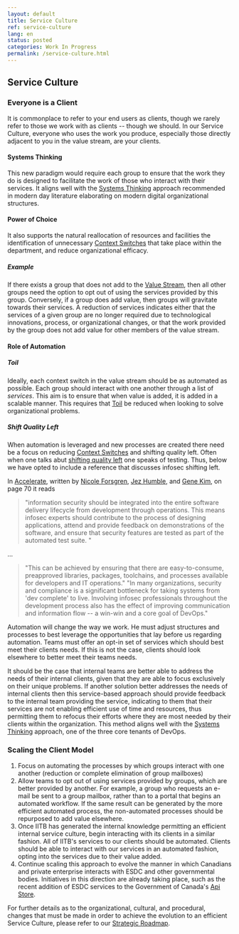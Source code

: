 ```yaml
---
layout: default
title: Service Culture
ref: service-culture
lang: en
status: posted
categories: Work In Progress
permalink: /service-culture.html
---
```


## Service Culture

### Everyone is a Client

It is commonplace to refer to your end users as clients, though we rarely refer to those we work with as clients -- though we should. In our Service Culture, everyone who uses the work you produce, especially those directly adjacent to you in the value stream, are your clients.

#### Systems Thinking

This new paradigm would require each group to ensure that the work they do is designed to facilitate the work of those who interact with their services. It aligns well with the [Systems Thinking](https://itrevolution.com/the-three-ways-principles-underpinning-devops/) approach recommended in modern day literature elaborating on modern digital organizational structures.

#### Power of Choice

It also supports the natural reallocation of resources and facilities the identification of unnecessary [Context Switches](https://itrevolution.com/context-switches-in-software-engineering/) that take place within the department, and reduce organizational efficacy.

##### Example

If there exists a group that does not add to the [Value Stream](https://itrevolution.com/starting-devops-value-stream/), then all other groups need the option to opt out of using the services provided by this group. Conversely, if a group does add value, then groups will gravitate towards their services. A reduction of services indicates either that the services of a given group are no longer required due to technological innovations, process, or organizational changes, or that the work provided by the group does not add value for other members of the value stream.

#### Role of Automation

##### Toil

Ideally, each context switch in the value stream should be as automated as possible. Each group should interact with one another through a list of *services*. This aim is to ensure that when value is added, it is added in a scalable manner. This requires that [Toil](https://landing.google.com/sre/sre-book/chapters/eliminating-toil/) be reduced when looking to solve organizational problems.

##### Shift Quality Left

When automation is leveraged and new processes are created there need be a focus on reducing [Context Switches](https://itrevolution.com/context-switches-in-software-engineering/) and shifting quality left. Often when one talks abut [shifting quality left](https://dzone.com/articles/how-shift-left-testing-works) one speaks of testing. Thus, below we have opted to include a reference that discusses infosec shifting left.

In [Accelerate](https://itrevolution.com/book/accelerate/), written by [
Nicole Forsgren](https://itrevolution.com/faculty/nicole-forsgren/), [Jez Humble](https://itrevolution.com/faculty/jaz-humble/), and [Gene Kim](https://itrevolution.com/faculty/gene-kim/), on page 70 it reads

> "information security should be integrated into the entire software delivery lifecycle from development through operations. This means infosec experts should contribute to the process of designing applications, attend and provide feedback on demonstrations of the software, and ensure that security features are tested as part of the automated test suite. "

...

> "This can be achieved by ensuring that there are easy-to-consume, preapproved libraries, packages, toolchains, and processes available for developers and IT operations."
> "In many organizations, security and compliance is a significant bottleneck for taking systems from 'dev complete' to live. Involving infosec professionals throughout the development process also has the effect of improving communication and information flow -- a win-win and a core goal of DevOps."

Automation will change the way we work. He must adjust structures and processes to best leverage the opportunities that lay before us regarding automation. Teams must offer an opt-in set of services which should best meet their clients needs. If this is not the case, clients should look elsewhere to better meet their teams needs.

It should be the case that internal teams are better able to address the needs of their internal clients, given that they are able to focus exclusively on their unique problems. If another solution better addresses the needs of internal clients then this service-based approach should provide feedback to the internal team providing the service, indicating to them that their services are not enabling efficient use of time and resources, thus permitting them to refocus their efforts where they are most needed by their clients within the organization. This method aligns well with the [Systems Thinking](https://itrevolution.com/the-three-ways-principles-underpinning-devops/) approach, one of the three core tenants of DevOps.

### Scaling the Client Model

1. Focus on automating the processes by which groups interact with one another (reduction or complete elimination of group mailboxes)
2. Allow teams to opt out of using services provided by groups, which are better provided by another. For example, a group who requests an e-mail be sent to a group mailbox, rather than to a portal that begins an automated workflow. If the same result can be generated by the more efficient automated process, the non-automated processes should be repurposed to add value elsewhere.
3. Once IITB has generated the internal knowledge permitting an efficient internal service culture, begin interacting with its clients in a similar fashion. All of IITB's services to our clients should be automated. Clients should be able to interact with our services in an automated fashion, opting into the services due to their value added.
4. Continue scaling this approach to evolve the manner in which Canadians and private enterprise interacts with ESDC and other governmental bodies. Initiatives in this direction are already taking place, such as the recent addition of ESDC services to the Government of Canada's [Api Store](https://api.canada.ca/en/homepage).

For further details as to the organizational, cultural, and procedural, changes that must be made in order to achieve the evolution to an efficient Service Culture, please refer to our [Strategic Roadmap](https://sara-sabr.github.io/ITStrategy/strategy-summary.html).
